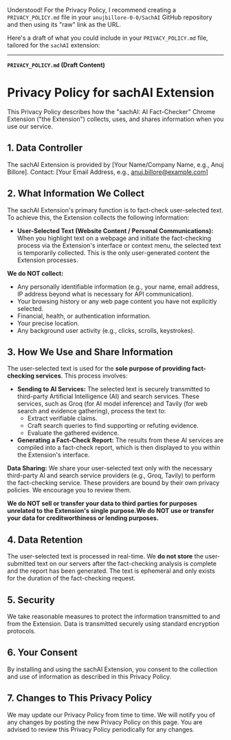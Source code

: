 Understood! For the Privacy Policy, I recommend creating a `PRIVACY_POLICY.md` file in your `anujbillore-0-0/SachAI` GitHub repository and then using its "raw" link as the URL.

Here's a draft of what you could include in your `PRIVACY_POLICY.md` file, tailored for the `sachAI` extension:

---

**`PRIVACY_POLICY.md` (Draft Content)**

# Privacy Policy for sachAI Extension

This Privacy Policy describes how the "sachAI: AI Fact-Checker" Chrome Extension ("the Extension") collects, uses, and shares information when you use our service.

## 1. Data Controller

The sachAI Extension is provided by [Your Name/Company Name, e.g., Anuj Billore].
Contact: [Your Email Address, e.g., anuj.billore@example.com]

## 2. What Information We Collect

The sachAI Extension's primary function is to fact-check user-selected text. To achieve this, the Extension collects the following information:

- **User-Selected Text (Website Content / Personal Communications):** When you highlight text on a webpage and initiate the fact-checking process via the Extension's interface or context menu, the selected text is temporarily collected. This is the only user-generated content the Extension processes.

**We do NOT collect:**

- Any personally identifiable information (e.g., your name, email address, IP address beyond what is necessary for API communication).
- Your browsing history or any web page content you have not explicitly selected.
- Financial, health, or authentication information.
- Your precise location.
- Any background user activity (e.g., clicks, scrolls, keystrokes).

## 3. How We Use and Share Information

The user-selected text is used for the **sole purpose of providing fact-checking services**. This process involves:

- **Sending to AI Services:** The selected text is securely transmitted to third-party Artificial Intelligence (AI) and search services. These services, such as Groq (for AI model inference) and Tavily (for web search and evidence gathering), process the text to:
    - Extract verifiable claims.
    - Craft search queries to find supporting or refuting evidence.
    - Evaluate the gathered evidence.
- **Generating a Fact-Check Report:** The results from these AI services are compiled into a fact-check report, which is then displayed to you within the Extension's interface.

**Data Sharing:**
We share your user-selected text only with the necessary third-party AI and search service providers (e.g., Groq, Tavily) to perform the fact-checking service. These providers are bound by their own privacy policies. We encourage you to review them.

**We do NOT sell or transfer your data to third parties for purposes unrelated to the Extension's single purpose.We do NOT use or transfer your data for creditworthiness or lending purposes.**

## 4. Data Retention

The user-selected text is processed in real-time. We **do not store** the user-submitted text on our servers after the fact-checking analysis is complete and the report has been generated. The text is ephemeral and only exists for the duration of the fact-checking request.

## 5. Security

We take reasonable measures to protect the information transmitted to and from the Extension. Data is transmitted securely using standard encryption protocols.

## 6. Your Consent

By installing and using the sachAI Extension, you consent to the collection and use of information as described in this Privacy Policy.

## 7. Changes to This Privacy Policy

We may update our Privacy Policy from time to time. We will notify you of any changes by posting the new Privacy Policy on this page. You are advised to review this Privacy Policy periodically for any changes.